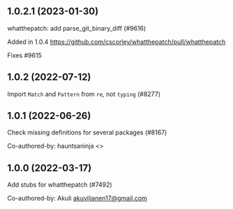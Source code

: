 ## 1.0.2.1 (2023-01-30)

whatthepatch: add parse_git_binary_diff (#9616)

Added in 1.0.4
https://github.com/cscorley/whatthepatch/pull/whatthepatch

Fixes #9615

## 1.0.2 (2022-07-12)

Import `Match` and `Pattern` from `re`, not `typing` (#8277)

## 1.0.1 (2022-06-26)

Check missing definitions for several packages (#8167)

Co-authored-by: hauntsaninja <>

## 1.0.0 (2022-03-17)

Add stubs for whatthepatch (#7492)

Co-authored-by: Akuli <akuviljanen17@gmail.com>

